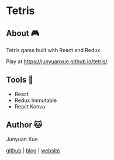 # Tetris

## About :video_game:
Tetris game built with React and Redux.

Play at https://junyuanxue.github.io/tetris/.

## Tools :wrench:
* React
* Redux Immutable
* React Konva

## Author :cat:
Junyuan Xue

[github](https://github.com/junyuanxue) | [blog](https://spinningcodes.wordpress.com/) | [website](http://junyuanxue.github.io/)
